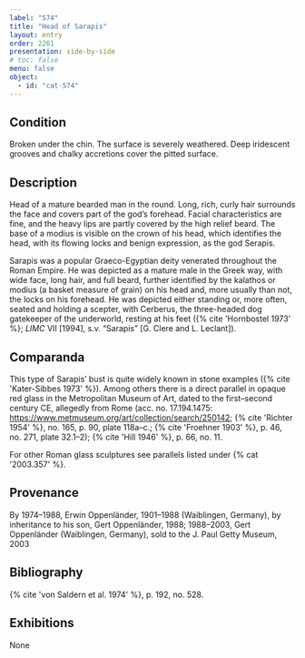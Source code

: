 ```yaml
---
label: "574"
title: "Head of Sarapis"
layout: entry
order: 2261
presentation: side-by-side
# toc: false
menu: false
object:
  - id: "cat-574"
---
```


## Condition

Broken under the chin. The surface is severely weathered. Deep iridescent grooves and chalky accretions cover the pitted surface.

## Description

Head of a mature bearded man in the round. Long, rich, curly hair surrounds the face and covers part of the god’s forehead. Facial characteristics are fine, and the heavy lips are partly covered by the high relief beard. The base of a modius is visible on the crown of his head, which identifies the head, with its flowing locks and benign expression, as the god Serapis.

Sarapis was a popular Graeco-Egyptian deity venerated throughout the Roman Empire. He was depicted as a mature male in the Greek way, with wide face, long hair, and full beard, further identified by the kalathos or modius (a basket measure of grain) on his head and, more usually than not, the locks on his forehead. He was depicted either standing or, more often, seated and holding a scepter, with Cerberus, the three-headed dog gatekeeper of the underworld, resting at his feet ({% cite 'Hornbostel 1973' %}; *LIMC* VII [1994], s.v. “Sarapis” [G. Clere and L. Leclant]).

## Comparanda

This type of Sarapis’ bust is quite widely known in stone examples ({% cite 'Kater-Sibbes 1973' %}). Among others there is a direct parallel in opaque red glass in the Metropolitan Museum of Art, dated to the first–second century CE, allegedly from Rome (acc. no. 17.194.1475: <https://www.metmuseum.org/art/collection/search/250142>; {% cite 'Richter 1954' %}, no. 165, p. 90, plate 118a–c.; {% cite 'Froehner 1903' %}, p. 46, no. 271, plate 32.1–2); {% cite 'Hill 1946' %}, p. 66, no. 11.

For other Roman glass sculptures see parallels listed under {% cat '2003.357' %}.

## Provenance

By 1974–1988, Erwin Oppenländer, 1901–1988 (Waiblingen, Germany), by inheritance to his son, Gert Oppenländer, 1988; 1988–2003, Gert Oppenländer (Waiblingen, Germany), sold to the J. Paul Getty Museum, 2003

## Bibliography

{% cite 'von Saldern et al. 1974' %}, p. 192, no. 528.

## Exhibitions

None